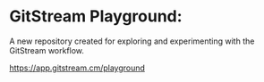 # GitStream Playground:

A new repository created for exploring and experimenting with the GitStream workflow.

https://app.gitstream.cm/playground
 
 